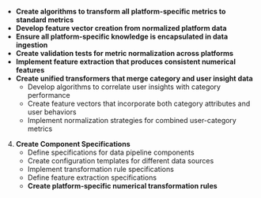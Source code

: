    - **Create algorithms to transform all platform-specific metrics to standard metrics**
   - **Develop feature vector creation from normalized platform data**
   - **Ensure all platform-specific knowledge is encapsulated in data ingestion**
   - **Create validation tests for metric normalization across platforms**
   - **Implement feature extraction that produces consistent numerical features**
   - **Create unified transformers that merge category and user insight data**
     - Develop algorithms to correlate user insights with category performance
     - Create feature vectors that incorporate both category attributes and user behaviors
     - Implement normalization strategies for combined user-category metrics

4. **Create Component Specifications**
   - Define specifications for data pipeline components
   - Create configuration templates for different data sources
   - Implement transformation rule specifications
   - Define feature extraction specifications
   - **Create platform-specific numerical transformation rules**
